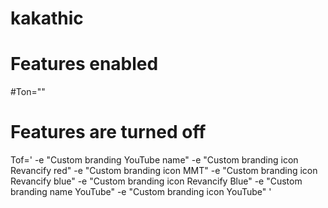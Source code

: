 # kakathic

# Features enabled
#Ton=""

# Features are turned off
Tof='
-e "Custom branding YouTube name"
-e "Custom branding icon Revancify red"
-e "Custom branding icon MMT"
-e "Custom branding icon Revancify blue"
-e "Custom branding icon Revancify Blue"
-e "Custom branding name YouTube"
-e "Custom branding icon YouTube"
'

